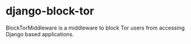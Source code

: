 # django-block-tor
BlockTorMiddleware is a middleware to block Tor users from accessing Django based applications.  
